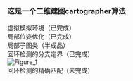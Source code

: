 ### 这是一个二维建图cartographer算法  
虚拟模拟环境（已完成）    
局部位姿优化（已完成）     
局部子图类（半成品）     
回环检测的分支定界（已完成）      
![Figure_1](https://github.com/user-attachments/assets/6bcb6a1f-3a10-42f5-a0d4-9b94690a366e)  
回环检测的精确匹配（未完成）   
